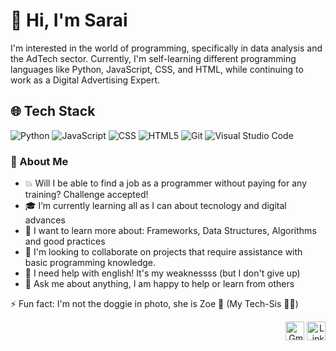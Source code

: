 <h1> 👋 Hi, I'm Sarai </h1>

  <p>I'm interested in the world of programming, specifically in data analysis and the AdTech sector. Currently, I'm self-learning different programming languages like Python, JavaScript, CSS, and HTML, while continuing to work as a Digital Advertising Expert.</p>
  
<h2> 🌐 Tech Stack </h2>

![Python](https://img.shields.io/badge/-Python-333333?style=flat&logo=python)
![JavaScript](https://img.shields.io/badge/-JavaScript-333333?style=flat&logo=javascript)
![CSS](https://img.shields.io/badge/-CSS-333333?style=flat&logo=CSS3&logoColor=1572B6)
![HTML5](https://img.shields.io/badge/-HTML5-333333?style=flat&logo=HTML5)
![Git](https://img.shields.io/badge/-Git-333333?style=flat&logo=git)
![Visual Studio Code](https://img.shields.io/badge/-Visual%20Studio%20Code-333333?style=flat&logo=visual-studio-code&logoColor=007ACC)
  
<h3> 👀 About Me </h3>

  <ul>
   <li>💥 Will I be able to find a job as a programmer without paying for any training? Challenge accepted!</li>
   <li>🎓 I’m currently learning all as I can about tecnology and digital advances</li>
   <li>🚀 I want to learn more about: Frameworks, Data Structures, Algorithms and good practices</li>
   <li>💪 I'm looking to collaborate on projects that require assistance with basic programming knowledge.</li>
   <li>💬 I need help with english! It's my weaknessss (but I don't give up)</li>
   <li>💛 Ask me about anything, I am happy to help or learn from others</li>
  </ul>
  <p>⚡ Fun fact: I'm not the doggie in photo, she is Zoe 🐶 (My Tech-Sis 🤜🤛)</p>

<p align="right">
  <a href="mailto:sarairodriguezlago@gmail.com" target="_blank"><img src="https://img.icons8.com/color/48/000000/gmail.png" alt="Gmail" width="30" /></a>
  <a href="https://www.linkedin.com/in/sarairodr%C3%ADguezlago/" target="_blank"><img src="https://img.icons8.com/color/48/000000/linkedin.png" alt="LinkedIn" width="30" /></a>
</p>
